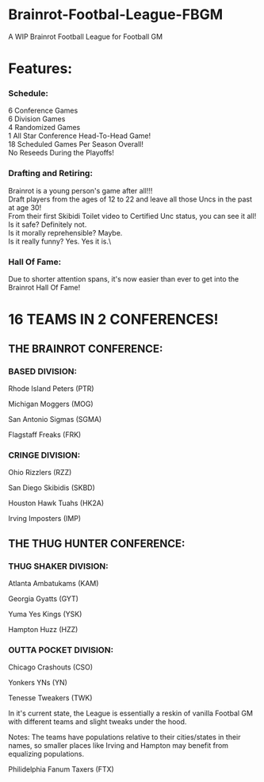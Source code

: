 # Brainrot-Footbal-League-FBGM
A WIP Brainrot Football League for Football GM

# Features:

### Schedule:
6 Conference Games\
6 Division Games\
4 Randomized Games\
1 All Star Conference Head-To-Head Game!\
18 Scheduled Games Per Season Overall!\
No Reseeds During the Playoffs!
### Drafting and Retiring:
Brainrot is a young person's game after all!!!\
Draft players from the ages of 12 to 22 and leave all those Uncs in the past at age 30!\
From their first Skibidi Toilet video to Certified Unc status, you can see it all!\
Is it safe? Definitely not.\
Is it morally reprehensible? Maybe.\
Is it really funny? Yes. Yes it is.\


### Hall Of Fame:
Due to shorter attention spans, it's now easier than ever to get into the Brainrot Hall Of Fame!


# 16 TEAMS IN 2 CONFERENCES!


## THE BRAINROT CONFERENCE:


  ### BASED DIVISION:
   
   Rhode Island Peters (PTR)
   
   Michigan Moggers (MOG)
   
   San Antonio Sigmas (SGMA)
   
   Flagstaff Freaks (FRK)
   


  ### CRINGE DIVISION:
  
   Ohio Rizzlers (RZZ)
   
   San Diego Skibidis (SKBD)
   
   Houston Hawk Tuahs (HK2A)
   
   Irving Imposters (IMP)


## THE THUG HUNTER CONFERENCE:


  ### THUG SHAKER DIVISION:
   Atlanta Ambatukams (KAM)
   
   Georgia Gyatts (GYT)
   
   Yuma Yes Kings (YSK)
   
   Hampton Huzz (HZZ)
   

   
  ### OUTTA POCKET DIVISION:
  
   Chicago Crashouts (CSO)
   
   Yonkers YNs (YN)
   
   Tenesse Tweakers (TWK)


In it's current state, the League is essentially a reskin of vanilla Footbal GM with different teams and slight tweaks under the hood.

Notes:
The teams have populations relative to their cities/states in their names, so smaller places like Irving and Hampton may benefit from equalizing populations.
   
   Philidelphia Fanum Taxers (FTX)

